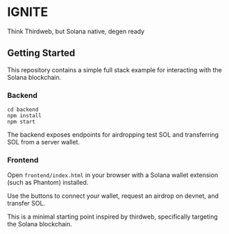 # IGNITE
Think Thirdweb, but Solana native, degen ready

## Getting Started

This repository contains a simple full stack example for interacting with the Solana blockchain.

### Backend

```
cd backend
npm install
npm start
```

The backend exposes endpoints for airdropping test SOL and transferring SOL from a server wallet.

### Frontend

Open `frontend/index.html` in your browser with a Solana wallet extension (such as Phantom) installed.

Use the buttons to connect your wallet, request an airdrop on devnet, and transfer SOL.

This is a minimal starting point inspired by thirdweb, specifically targeting the Solana blockchain.
